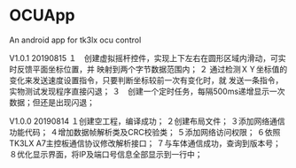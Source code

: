 # OCUApp
An android app for tk3lx ocu control

V1.0.1   20190815
１　创建虚拟摇杆控件，实现上下左右在圆形区域内滑动，可实时反馈平面坐标位置，并
映射到两个字节数据范围内；
２ 通过检测ＸＹ坐标值的变化来发送速度设置指令，只要判断坐标较前一次有变化时，就
发送一条指令，实物测试发现程序直接闪退；
３　创建一个定时任务，每隔500ms递增显示一次数据；但还是出现闪退；

V1.0.0   20190814
１创建空工程，编译成功；
２创建布局文件；
３添加网络通信功能代码；
４增加数据帧解析类及CRC校验类；
５添加网络访问权限；
６依照TK3LX A7主控板通信协议修改解析接口；
７与车体通信成功，查询到版本号；
８优化显示界面，将IP及端口号信息全部显示到一行中；

